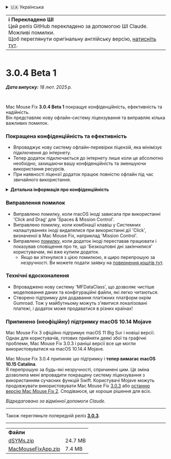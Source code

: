 <details>
<summary>🇺🇦 Українська</summary>

[🇬🇧 English (GitHub)](https://github.com/noah-nuebling/mac-mouse-fix/releases/tag/3.0.4-Beta-1)\
[🇦🇩 Català](https://redirect.macmousefix.com/?target=mmf-release&tag=3.0.4-Beta-1&locale=ca)\
[🇩🇪 Deutsch](https://redirect.macmousefix.com/?target=mmf-release&tag=3.0.4-Beta-1&locale=de)\
[🇪🇸 Español](https://redirect.macmousefix.com/?target=mmf-release&tag=3.0.4-Beta-1&locale=es)\
[🇫🇷 Français](https://redirect.macmousefix.com/?target=mmf-release&tag=3.0.4-Beta-1&locale=fr)\
[🇮🇩 Indonesia](https://redirect.macmousefix.com/?target=mmf-release&tag=3.0.4-Beta-1&locale=id)\
[🇮🇹 Italiano](https://redirect.macmousefix.com/?target=mmf-release&tag=3.0.4-Beta-1&locale=it)\
[🇭🇺 Magyar](https://redirect.macmousefix.com/?target=mmf-release&tag=3.0.4-Beta-1&locale=hu)\
[🇳🇱 Nederlands](https://redirect.macmousefix.com/?target=mmf-release&tag=3.0.4-Beta-1&locale=nl)\
[🇵🇱 Polski](https://redirect.macmousefix.com/?target=mmf-release&tag=3.0.4-Beta-1&locale=pl)\
[🇧🇷 Português (Brasil)](https://redirect.macmousefix.com/?target=mmf-release&tag=3.0.4-Beta-1&locale=pt-BR)\
[🇵🇹 Português (Portugal)](https://redirect.macmousefix.com/?target=mmf-release&tag=3.0.4-Beta-1&locale=pt-PT)\
[🇷🇴 Română](https://redirect.macmousefix.com/?target=mmf-release&tag=3.0.4-Beta-1&locale=ro)\
[🇸🇪 Svenska](https://redirect.macmousefix.com/?target=mmf-release&tag=3.0.4-Beta-1&locale=sv)\
[🇻🇳 Tiếng Việt](https://redirect.macmousefix.com/?target=mmf-release&tag=3.0.4-Beta-1&locale=vi)\
[🇹🇷 Türkçe](https://redirect.macmousefix.com/?target=mmf-release&tag=3.0.4-Beta-1&locale=tr)\
[🇨🇿 Čeština](https://redirect.macmousefix.com/?target=mmf-release&tag=3.0.4-Beta-1&locale=cs)\
[🇬🇷 Ελληνικά](https://redirect.macmousefix.com/?target=mmf-release&tag=3.0.4-Beta-1&locale=el)\
[🇷🇺 Русский](https://redirect.macmousefix.com/?target=mmf-release&tag=3.0.4-Beta-1&locale=ru)\
**🇺🇦 Українська**\
[🇮🇱 עברית](https://redirect.macmousefix.com/?target=mmf-release&tag=3.0.4-Beta-1&locale=he)\
[🇸🇦 العربية](https://redirect.macmousefix.com/?target=mmf-release&tag=3.0.4-Beta-1&locale=ar)\
[🇮🇳 हिन्दी](https://redirect.macmousefix.com/?target=mmf-release&tag=3.0.4-Beta-1&locale=hi)\
[🇹🇭 ไทย](https://redirect.macmousefix.com/?target=mmf-release&tag=3.0.4-Beta-1&locale=th)\
[🇨🇳 中文 (简体)](https://redirect.macmousefix.com/?target=mmf-release&tag=3.0.4-Beta-1&locale=zh-Hans)\
[🇨🇳 中文 (繁體)](https://redirect.macmousefix.com/?target=mmf-release&tag=3.0.4-Beta-1&locale=zh-Hant)\
[🇭🇰 中文（香港)](https://redirect.macmousefix.com/?target=mmf-release&tag=3.0.4-Beta-1&locale=zh-HK)\
[🇯🇵 日本語](https://redirect.macmousefix.com/?target=mmf-release&tag=3.0.4-Beta-1&locale=ja)\
[🇰🇷 한국어](https://redirect.macmousefix.com/?target=mmf-release&tag=3.0.4-Beta-1&locale=ko)\
[Help translate Mac Mouse Fix to different languages!](https://github.com/noah-nuebling/mac-mouse-fix/discussions/731)
</details>
<table align=><td>
<b>ℹ️ Перекладено ШІ</b><br>
Цей реліз GitHub перекладено за допомогою ШІ Claude. Можливі помилки.<br>
Щоб переглянути оригінальну англійську версію, <a href="https://github.com/noah-nuebling/mac-mouse-fix/releases/tag/3.0.4-Beta-1">натисніть тут</a>.
</td></table>

<table></table>

# 3.0.4 Beta 1
***Дата випуску:** 18 лют. 2025 р.*

<br>

Mac Mouse Fix **3.0.4 Beta 1** покращує конфіденційність, ефективність та надійність.\
Він представляє нову офлайн-систему ліцензування та виправляє кілька важливих помилок.

### Покращена конфіденційність та ефективність

- Впроваджує нову систему офлайн-перевірки ліцензій, яка мінімізує підключення до інтернету.
- Тепер додаток підключається до інтернету лише коли це абсолютно необхідно, захищаючи вашу конфіденційність та зменшуючи використання ресурсів.
- При наявності ліцензії додаток працює повністю офлайн під час звичайного використання.

<details>
<summary><b>Детальна інформація про конфіденційність</b></summary>
Попередні версії перевіряли ліцензії онлайн при кожному запуску, потенційно дозволяючи зберігати журнали підключень на сторонніх серверах (GitHub та Gumroad). Нова система усуває непотрібні підключення – після початкової активації ліцензії вона підключається до інтернету лише якщо локальні дані ліцензії пошкоджені.
<br><br>
Хоча я особисто ніколи не записував поведінку користувачів, попередня система теоретично дозволяла стороннім серверам реєструвати IP-адреси та час підключення. Gumroad також міг реєструвати ваш ліцензійний ключ і потенційно пов'язувати його з будь-якою особистою інформацією, яку вони записали про вас під час купівлі Mac Mouse Fix.
<br><br>
Я не врахував ці тонкі проблеми конфіденційності, коли створював оригінальну систему ліцензування, але тепер Mac Mouse Fix максимально приватний та вільний від інтернету!
<br><br>
Також дивіться <a href=https://gumroad.com/privacy>політику конфіденційності Gumroad</a> та мій <a href=https://github.com/noah-nuebling/mac-mouse-fix/issues/976#issuecomment-2140955801>коментар на GitHub</a>.

</details>

### Виправлення помилок

- Виправлено помилку, коли macOS іноді зависала при використанні 'Click and Drag' для 'Spaces & Mission Control'.
- Виправлено помилку, коли комбінації клавіш у Системних налаштуваннях іноді видалялися при використанні дії 'Click', визначеної в Mac Mouse Fix, наприклад 'Mission Control'.
- Виправлено [помилку](https://github.com/noah-nuebling/mac-mouse-fix/issues?q=state%3Aopen%20label%3A%22%27Free%20days%20are%20over%27%20bug%22), коли додаток іноді переставав працювати і показував сповіщення про те, що 'Безкоштовні дні закінчилися' користувачам, які вже купили додаток.
    - Якщо ви зіткнулися з цією помилкою, я щиро перепрошую за незручності. Ви можете подати заявку на [повернення коштів тут](https://redirect.macmousefix.com/?message=&target=mmf-apply-for-refund&locale=uk).

### Технічні вдосконалення

- Впроваджено нову систему 'MFDataClass', що дозволяє чистіше моделювання даних та конфігураційні файли, які легко читаються.
- Створено підтримку для додавання платіжних платформ окрім Gumroad. Тож у майбутньому можуть з'явитися локалізовані платежі, і додаток може продаватися в різних країнах!

### Припинено (неофіційну) підтримку macOS 10.14 Mojave

Mac Mouse Fix 3 офіційно підтримує macOS 11 Big Sur і новіші версії. Однак для користувачів, готових прийняти деякі збої та графічні проблеми, Mac Mouse Fix 3.0.3 і раніші версії все ще могли використовуватися на macOS 10.14.4 Mojave.

Mac Mouse Fix 3.0.4 припиняє цю підтримку і **тепер вимагає macOS 10.15 Catalina**.\
Я перепрошую за будь-які незручності, спричинені цим. Ця зміна дозволила мені впровадити покращену систему ліцензування з використанням сучасних функцій Swift. Користувачі Mojave можуть продовжувати використовувати Mac Mouse Fix [3.0.3](https://redirect.macmousefix.com/?target=mmf-release&tag=3.0.3&locale=uk) або [останню версію Mac Mouse Fix 2](https://redirect.macmousefix.com/?target=mmf2-latest&locale=uk). Сподіваюся, це хороше рішення для всіх.

*Відредаговано за відмінної допомоги Claude.*

---

Також перегляньте попередній реліз [**3.0.3**](https://redirect.macmousefix.com/?target=mmf-release&tag=3.0.3&locale=uk).

---

<table align="start">
<tr>
    <td colspan=2>
        <b>Файли</b>
    </td>
</tr>
<tr>
    <td><a href="https://github.com/noah-nuebling/mac-mouse-fix/releases/download/3.0.4-Beta-1/dSYMs.zip">dSYMs.zip</a></td>
    <td>24.7 MB</td>
</tr>
<tr>
    <td><a href="https://github.com/noah-nuebling/mac-mouse-fix/releases/download/3.0.4-Beta-1/MacMouseFixApp.zip">MacMouseFixApp.zip</a></td>
    <td>7.4 MB</td>
</tr>
</table>